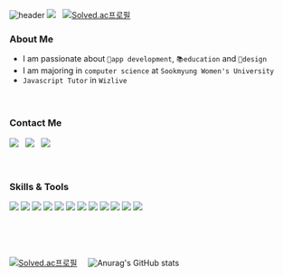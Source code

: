 ![header](https://capsule-render.vercel.app/api?type=waving&color=607DEF&height=250&section=header&text=YERIM%20KIM&fontSize=80&animation=fadeIn&fontAlignY=40&descAlignY=51&descAlign=62&fontColor=FFFFFF)
<img src="https://komarev.com/ghpvc/?username=aerimforest&label=Profile%20views&color=0e75b6&style=flat&color=607DEF"/>&nbsp;&nbsp;
[![Solved.ac프로필](http://mazassumnida.wtf/api/mini/generate_badge?boj=yerim5287)](https://solved.ac/yerim5287)&nbsp;&nbsp;

### About Me
- I am passionate about `📱app development`, `📚education` and `🎨design`
- I am majoring in `computer science` at `Sookmyung Women's University`
- `Javascript Tutor` in `Wizlive`
</br></br></br>

### Contact Me
<a href="https://www.linkedin.com/in/aerimforest" target="_blank"><img src="http://img.shields.io/badge/-LinkedIn-0A66C2?style=flat&logo=LinkedIn"></a>&nbsp;&nbsp;
<a href="mailto:aerimforest98@gmail.com"><img src="http://img.shields.io/badge/-Gmail-27282C?style=flat&logo=Gmail"></a>&nbsp;&nbsp;
<a href="https://aerimforest.tistory.com" target="_blank"><img src="http://img.shields.io/badge/-Blog-27282C?style=flat&logo=Bloglovin"></a>
</br></br></br>

### Skills & Tools
<p align="start">
<img src="http://img.shields.io/badge/-Android-27282C?style=flat&logo=Android">
<img src="http://img.shields.io/badge/-Kotlin-27282C?style=flat&logo=Kotlin">
<img src="http://img.shields.io/badge/-Java-27282C?style=flat&logo=Java">
<img src="http://img.shields.io/badge/-C++-27282C?style=flat&logo=C++">
<img src="http://img.shields.io/badge/-C-27282C?style=flat">
<img src="http://img.shields.io/badge/-Python-27282C?style=flat&logo=Python">
<img src="http://img.shields.io/badge/-Django-27282C?style=flat&logo=Django">
<img src="http://img.shields.io/badge/-Firebase-27282C?style=flat&logo=Firebase">
<img src="http://img.shields.io/badge/-JavaScript-27282C?style=flat&logo=JavaScript">
<img src="http://img.shields.io/badge/-Swift-27282C?style=flat&logo=Swift">
<img src="http://img.shields.io/badge/-Figma-27282C?style=flat&logo=Figma">
  <img src="http://img.shields.io/badge/-Git-27282C?style=flat&logo=Git">
</p>
<br/></br></br>

[![Solved.ac프로필](http://mazassumnida.wtf/api/v2/generate_badge?boj=yerim5287)](https://solved.ac/yerim5287)&nbsp;&nbsp;&nbsp;&nbsp;
![Anurag's GitHub stats](https://github-readme-stats.vercel.app/api?username=aerimforest&show_icons=true&theme=ayu-mirage&hide=stars&count_private=true&hide_rank=true&title_color=607DEF&icon_color=607DEF) 
